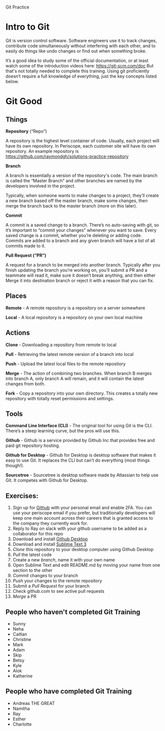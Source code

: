 Git Practice


# Intro to Git

Git is version control software. Software engineers use it to track changes, contribute code simultaneously without interfering with each other, and to easily do things like undo changes or find out when something broke.

It’s a good idea to study some of the official documentation, or at least watch some of the introduction videos here: https://git-scm.com/doc But that's not totally needed to complete this training. Using git proficiently doesn’t require a full knowledge of everything, just the key concepts listed below.

# Git Good

## Things

**Repository** (“Repo”)

A repository is the highest level container of code. Usually, each project will have its own repository. In Periscope, each customer site will have its own repository. An example repository is https://github.com/raymondgh/solutions-practice-repository

**Branch**

A branch is essentially a version of the repository's code. The main branch is called the “Master Branch” and other branches are named by the developers involved in the project.

Typically, when someone wants to make changes to a project, they’ll create a new branch based off the master branch, make some changes, then merge the branch back to the master branch (more on this later).

**Commit**

A commit is a saved change to a branch. There’s no auto-saving with git, so it’s important to “commit your changes” whenever you want to save. Every saved change is a commit, whether you’re deleting or adding code. Commits are added to a branch and any given branch will have a list of all commits made to it.

**Pull Request (“PR”)**

A request for a branch to be merged into another branch. Typically after you finish updating the branch you’re working on, you’ll submit a PR and a teammate will read it, make sure it doesn’t break anything, and then either Merge it into destination branch or reject it with a reason that you can fix.

## Places

**Remote** - A remote repository is a repository on a server somewhere

**Local** - A local repository is a repository on your own local machine


## Actions

**Clone** - Downloading a repository from remote to local

**Pull** - Retrieving the latest remote version of a branch into local 

**Push** - Upload the latest local files to the remote repostiory

**Merge** - The action of combining two branches. When branch B merges into branch A, only branch A will remain, and it will contain the latest changes from both.

**Fork** - Copy a repository into your own directory. This creates a totally new repository with totally reset permissions and settings.

## Tools

**Command Line Interface (CLI)** - The original tool for using Git is the CLI. There’s a steep learning curve, but the pros will use this.

**Github** - Github is a service provided by Github Inc that provides free and paid git repository hosting. 

**Github for Desktop** - Github for Desktop is desktop software that makes it easy to use Git. It replaces the CLI but can’t do everything (most things though!).

**Sourcetree** - Sourcetree is desktop software made by Atlassian to help use Git. It competes with Github for Desktop. 



## Exercises:

1. Sign up for [Github](https://github.com/join) with your personal email and enable 2FA. You can use your periscope email if you prefer, but traditionally developers will keep one main account across their careers that is granted access to the company they currently work for.
2. Reply to Ray on slack with your github username to be added as a collaborator for this repo
3. Download and install [Github Desktop](https://desktop.github.com/)
4. Download and install [Sublime Text 3](https://www.sublimetext.com/3)
5. _Clone_ this repository to your desktop computer using Github Desktop
6. _Pull_ the latest code
7. Create a new _branch_, name it with your own name
8. Open Sublime Text and edit README.md by moving your name from one section to the other
9. _Commit_ changes to your branch
10. _Push_ your changes to the remote repository
11. Submit a _Pull Request_ for your branch
12. Check github.com to see active pull requests
13. _Merge_ a PR

## People who haven't completed Git Training

- Sunny
- Neha
- Caitlan
- Christine
- Mark
- Adam
- Skip
- Betsy
- Kyle
- Alok
- Katherine

## People who have completed Git Training

- Andreas THE GREAT
- Namitha
- Ray
- Esther
- Charlotte
